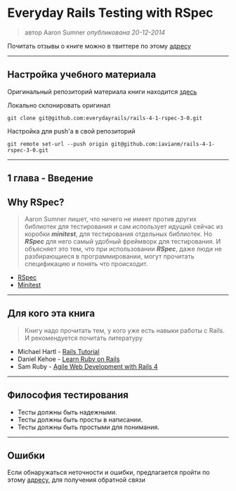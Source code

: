 # **Everyday Rails Testing with RSpec**

>автор Aaron Sumner
*опубликована 20-12-2014*

Почитать отзывы о книге можно в твиттере по этому [адресу](https://twitter.com/search?q=#everydayrailsrspec)
* * *
## Настройка учебного материала

Оригинальный репозиторий материала книги находится [здесь](https://github.com/everydayrails/rails-4-1-rspec-3-0)

Локально склонировать оригинал

`git clone git@github.com:everydayrails/rails-4-1-rspec-3-0.git`

Настройка для push'а в свой репозиторий

`git remote set-url --push origin git@github.com:iavianm/rails-4-1-rspec-3-0.git`
* * *

## **1 глава - Введение**

## Why RSpec?
>Aaron Sumner пишет, что ничего не имеет против других библиотек для тестирования и сам использует идущий сейчас из коробки ***minitest***, для тестирования отдельных библиотек. Но ***RSpec*** для него самый удобный фреймворк для тестирования. И объясняет это тем, что при использовании ***RSpec***, даже люди не разбирающиеся в программировании, могут прочитать спецификацию и понять что происходит.
- [RSpec](https://github.com/rspec/rspec-rails)
- [Minitest](https://github.com/minitest/minitest)
* * *
## Для кого эта книга
>Книгу надо прочитать тем, у кого уже есть навыки работы с Rails. И рекомендуется почитать литературу
- Michael Hartl - [Rails Tutorial](https://www.railstutorial.org/)
- Daniel Kehoe - [Learn Ruby on Rails](https://learn-rails.com/)
- Sam Ruby - [Agile Web Development with Rails 4](https://pragprog.com/titles/rails4/agile-web-development-with-rails-4/)
* * *
## Философия тестирования
- Тесты должны быть надежными.
- Тесты должны быть просты в написании.
- Тесты должны быть простыми для понимания.
* * *
## Ошибки
Если обнаружаться неточности и ошибки, предлагается пройти по этому [адресу](https://github.com/everydayrails/rails-4-1-rspec-3-0/issues), для получения обратной связи

